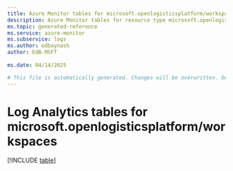 ```yaml
---
title: Azure Monitor tables for microsoft.openlogisticsplatform/workspaces
description: Azure Monitor tables for resource type microsoft.openlogisticsplatform/workspaces
ms.topic: generated-reference
ms.service: azure-monitor
ms.subservice: logs
ms.author: edbaynash
author: EdB-MSFT
   
ms.date: 04/14/2025

# This file is automatically generated. Changes will be overwritten. Do not change this file directly.
---
```


# Log Analytics tables for microsoft.openlogisticsplatform/workspaces  

[!INCLUDE [table](~/reusable-content/ce-skilling/azure/includes/azure-monitor/reference/tables/microsoft-openlogisticsplatform_workspaces-include.md)]

